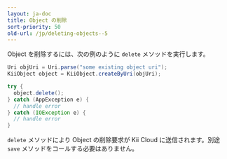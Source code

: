 ```yaml
---
layout: ja-doc
title: Object の削除
sort-priority: 50
old-url: /jp/deleting-objects--5
---
```

Object を削除するには、次の例のように `delete` メソッドを実行します。

```java
Uri objUri = Uri.parse("some existing object uri");
KiiObject object = KiiObject.createByUri(objUri);

try {
  object.delete();
} catch (AppException e) {
  // handle error
} catch (IOException e) {
  // handle error
}
```

`delete` メソッドにより Object の削除要求が Kii Cloud に送信されます。別途 `save` メソッドをコールする必要はありません。


